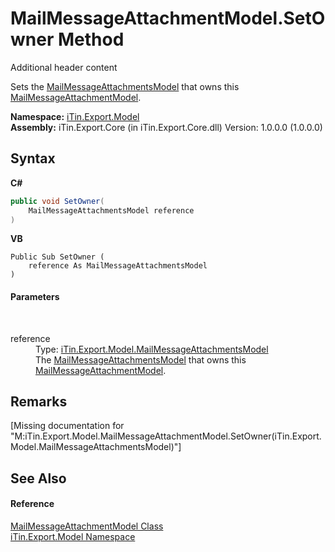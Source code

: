 # MailMessageAttachmentModel.SetOwner Method 
Additional header content 

Sets the <a href="T_iTin_Export_Model_MailMessageAttachmentsModel">MailMessageAttachmentsModel</a> that owns this <a href="T_iTin_Export_Model_MailMessageAttachmentModel">MailMessageAttachmentModel</a>.

**Namespace:**&nbsp;<a href="N_iTin_Export_Model">iTin.Export.Model</a><br />**Assembly:**&nbsp;iTin.Export.Core (in iTin.Export.Core.dll) Version: 1.0.0.0 (1.0.0.0)

## Syntax

**C#**<br />
``` C#
public void SetOwner(
	MailMessageAttachmentsModel reference
)
```

**VB**<br />
``` VB
Public Sub SetOwner ( 
	reference As MailMessageAttachmentsModel
)
```


#### Parameters
&nbsp;<dl><dt>reference</dt><dd>Type: <a href="T_iTin_Export_Model_MailMessageAttachmentsModel">iTin.Export.Model.MailMessageAttachmentsModel</a><br />The <a href="T_iTin_Export_Model_MailMessageAttachmentsModel">MailMessageAttachmentsModel</a> that owns this <a href="T_iTin_Export_Model_MailMessageAttachmentModel">MailMessageAttachmentModel</a>.</dd></dl>

## Remarks
\[Missing <remarks> documentation for "M:iTin.Export.Model.MailMessageAttachmentModel.SetOwner(iTin.Export.Model.MailMessageAttachmentsModel)"\]

## See Also


#### Reference
<a href="T_iTin_Export_Model_MailMessageAttachmentModel">MailMessageAttachmentModel Class</a><br /><a href="N_iTin_Export_Model">iTin.Export.Model Namespace</a><br />